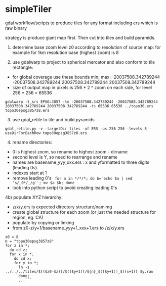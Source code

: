 # simpleTiler
gdal workflow/scripts to produce tiles for any format including ers which is raw binary

strategy is produce giant map first. Then cut into tiles and build pyramids.

1) determine base zoom level z0 according to resolution of source map: for example for 1km resolution base (highest zoom) is 8

2) use gdalwarp to project to spherical mercator and also conform to tile rectangle:

- for global coverage use these bounds min, max: -20037508.342789244 -20037508.342789244 20037508.342789244 20037508.342789244
- size of output map in pixels is 256 * 2 ^ zoom on each side, for level 256 * 256 = 65536

```gdalwarp -t_srs EPSG:3857 -te -20037508.342789244 -20037508.342789244 20037508.342789244 20037508.342789244 -ts 65536 65536 ../topo30.ers topo30epsg3857z8.ers```

3) use gdal_retile to tile and build pyramids

``` gdal_retile.py -v -targetDir tiles -of ERS -ps 256 256 -levels 8 -useDirForEachRow topo30epsg3857z8.ers ```

4) rename directories: 
- 0 is highest zoom, so rename to highest zoom - dirname
- second level is Y, so need to rearrange and rename
- names are basename_yyy_xxx.ers : x and yformatted to three digits (leading 0s).
- indexes start at 1
- remove leading 0's
```  for a in */*/*; do b=`echo $a | sed 's/_0*/_/g'`; mv $a $b; done ```
-  look into python script to avoid creating leading 0's

4b) populate XYZ hierarchy:
- z/x/y.ers is expected directory structure/namimg
- create global structure for each zoom (or just the needed structure for region, eg. CA)
- populate by copying or linking
- from z0-z/y+1/basename_yyy+1_xxx+1.ers to /z/x/y.ers
``` 
z0 = 8
n = "topo30epsg3857z8"
for z in *;
  do cd z;
  for x in *;
    do cd x;
    for y in *;
      ln -s ../../../tiles/$(($z0-$z))/$(($y+1))/${n}_$(($y+1))_$((x+1)) $y.raw
      done;
      ...```
      





